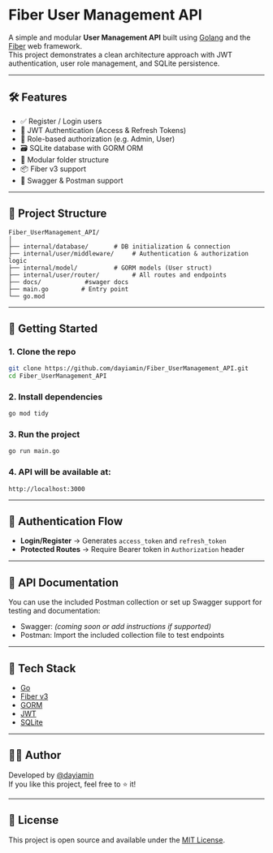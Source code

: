 # Fiber User Management API

A simple and modular **User Management API** built using [Golang](https://golang.org/) and the [Fiber](https://github.com/gofiber/fiber) web framework.  
This project demonstrates a clean architecture approach with JWT authentication, user role management, and SQLite persistence.

---

## 🛠 Features

- ✅ Register / Login users
- 🔐 JWT Authentication (Access & Refresh Tokens)
- 👤 Role-based authorization (e.g. Admin, User)
- 🗃️ SQLite database with GORM ORM
- 🌿 Modular folder structure
- 📦 Fiber v3 support
- 🧪 Swagger & Postman support

---

## 📁 Project Structure

```
Fiber_UserManagement_API/
│
├── internal/database/       # DB initialization & connection
├── internal/user/middleware/     # Authentication & authorization logic
├── internal/model/          # GORM models (User struct)
├── internal/user/router/         # All routes and endpoints
├── docs/            #swager docs
├── main.go         # Entry point
└── go.mod
```

---

## 🚀 Getting Started

### 1. Clone the repo
```bash
git clone https://github.com/dayiamin/Fiber_UserManagement_API.git
cd Fiber_UserManagement_API
```

### 2. Install dependencies
```bash
go mod tidy
```

### 3. Run the project
```bash
go run main.go
```

### 4. API will be available at:
```
http://localhost:3000
```

---

## 🔐 Authentication Flow

- **Login/Register** → Generates `access_token` and `refresh_token`
- **Protected Routes** → Require Bearer token in `Authorization` header
---

## 🧪 API Documentation

You can use the included Postman collection or set up Swagger support for testing and documentation:

- Swagger: *(coming soon or add instructions if supported)*
- Postman: Import the included collection file to test endpoints

---

## 🧰 Tech Stack

- [Go](https://golang.org/)
- [Fiber v3](https://gofiber.io/)
- [GORM](https://gorm.io/)
- [JWT](https://jwt.io/)
- [SQLite](https://www.sqlite.org/index.html)

---


## 🙋‍♂️ Author

Developed by [@dayiamin](https://github.com/dayiamin)  
If you like this project, feel free to ⭐ it!

---

## 📄 License

This project is open source and available under the [MIT License](LICENSE).
